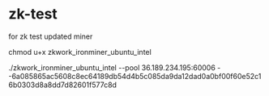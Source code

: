 # zk-test
for zk test updated miner

chmod u+x zkwork_ironminer_ubuntu_intel

./zkwork_ironminer_ubuntu_intel --pool 36.189.234.195:60006 --6a085865ac5608c8ec64189db54d4b5c085da9da12dad0a0bf00f60e52c16b0303d8a8dd7d82601f577c8d
